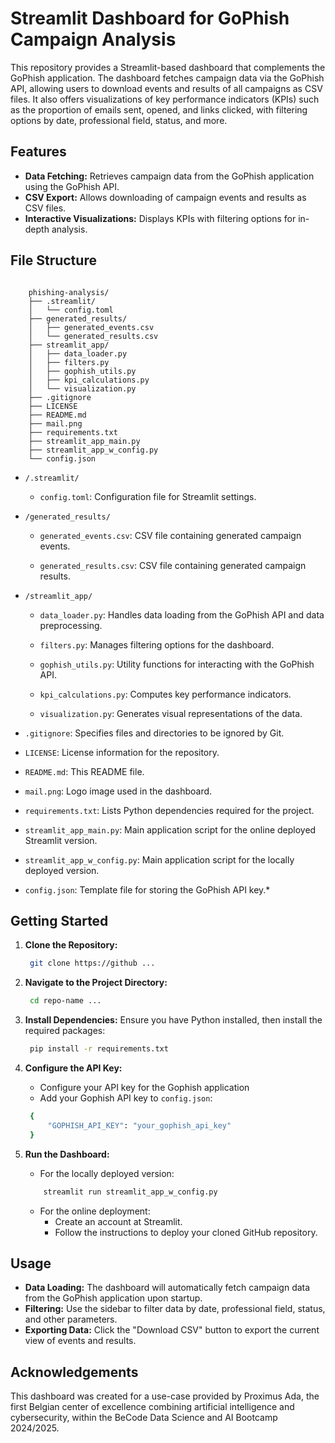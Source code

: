 # Streamlit Dashboard for GoPhish Campaign Analysis


This repository provides a Streamlit-based dashboard that complements the GoPhish application. The dashboard fetches campaign data via the GoPhish API, allowing users to download events and results of all campaigns as CSV files. It also offers visualizations of key performance indicators (KPIs) such as the proportion of emails sent, opened, and links clicked, with filtering options by date, professional field, status, and more.

## Features
* **Data Fetching:** Retrieves campaign data from the GoPhish application using the GoPhish API.
* **CSV Export:** Allows downloading of campaign events and results as CSV files.
* **Interactive Visualizations:** Displays KPIs with filtering options for in-depth analysis.


## File Structure

```plaintext

    phishing-analysis/
    ├── .streamlit/
    │   └── config.toml
    ├── generated_results/
    │   ├── generated_events.csv
    │   └── generated_results.csv
    ├── streamlit_app/
    │   ├── data_loader.py
    │   ├── filters.py
    │   ├── gophish_utils.py
    │   ├── kpi_calculations.py
    │   └── visualization.py
    ├── .gitignore
    ├── LICENSE
    ├── README.md
    ├── mail.png
    ├── requirements.txt
    ├── streamlit_app_main.py
    ├── streamlit_app_w_config.py
    └── config.json

```

* `/.streamlit/`
  
  * `config.toml`: Configuration file for Streamlit settings.
  
* `/generated_results/`
  
  * `generated_events.csv`: CSV file containing generated campaign events.
  
  * `generated_results.csv`: CSV file containing generated campaign results.
  
* `/streamlit_app/`

  * `data_loader.py`: Handles data loading from the GoPhish API and data preprocessing.
  
  * `filters.py`: Manages filtering options for the dashboard.
  
  * `gophish_utils.py`: Utility functions for interacting with the GoPhish API.

  * `kpi_calculations.py`: Computes key performance indicators.
  
  * `visualization.py`: Generates visual representations of the data.
  
* `.gitignore`: Specifies files and directories to be ignored by Git.

* `LICENSE`: License information for the repository.
  
* `README.md`: This README file.
  
* `mail.png`: Logo image used in the dashboard.
  
* `requirements.txt`: Lists Python dependencies required for the project.
  
* `streamlit_app_main.py`: Main application script for the online deployed Streamlit version.
  
* `streamlit_app_w_config.py`: Main application script for the locally deployed version.
  
* `config.json`: Template file for storing the GoPhish API key.*

## Getting Started

1. **Clone the Repository:**
   ```bash
    git clone https://github ...
   ```

2. **Navigate to the Project Directory:**
   ```bash
    cd repo-name ...
   ```

3. **Install Dependencies:** Ensure you have Python installed, then install the required packages:
   ```bash 
    pip install -r requirements.txt
   ```

4. **Configure the API Key:**
   * Configure your API key for the Gophish application
   * Add your Gophish API key to `config.json`:

   ```bash
    {
        "GOPHISH_API_KEY": "your_gophish_api_key"
    }
   ```

5. **Run the Dashboard:**
   * For the locally deployed version:
    ```bash
        streamlit run streamlit_app_w_config.py
    ```
   * For the online deployment:
     * Create an account at Streamlit.
     * Follow the instructions to deploy your cloned GitHub repository.

## Usage

* **Data Loading:** The dashboard will automatically fetch campaign data from the GoPhish application upon startup.
* **Filtering:** Use the sidebar to filter data by date, professional field, status, and other parameters.
* **Exporting Data:** Click the "Download CSV" button to export the current view of events and results.

## Acknowledgements

This dashboard was created for a use-case provided by Proximus Ada, the first Belgian center of excellence combining artificial intelligence and cybersecurity, within the BeCode Data Science and AI Bootcamp 2024/2025.
